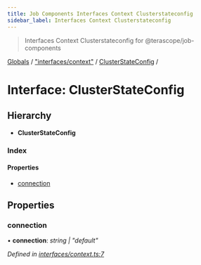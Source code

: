 ```yaml
---
title: Job Components Interfaces Context Clusterstateconfig
sidebar_label: Interfaces Context Clusterstateconfig
---
```


> Interfaces Context Clusterstateconfig for @terascope/job-components

[Globals](../overview.md) / ["interfaces/context"](../modules/_interfaces_context_.md) / [ClusterStateConfig](_interfaces_context_.clusterstateconfig.md) /

# Interface: ClusterStateConfig

## Hierarchy

* **ClusterStateConfig**

### Index

#### Properties

* [connection](_interfaces_context_.clusterstateconfig.md#connection)

## Properties

###  connection

• **connection**: *string | "default"*

*Defined in [interfaces/context.ts:7](https://github.com/terascope/teraslice/tree/0c8b1cfadd6cd255811e506264906c5373f2ebea/packages/job-components/interfaces/context.ts#L7)*
